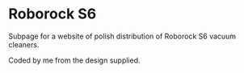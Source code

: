 # Roborock S6


Subpage for a website of polish distribution of Roborock S6 vacuum cleaners.


Coded by me from the design supplied.
